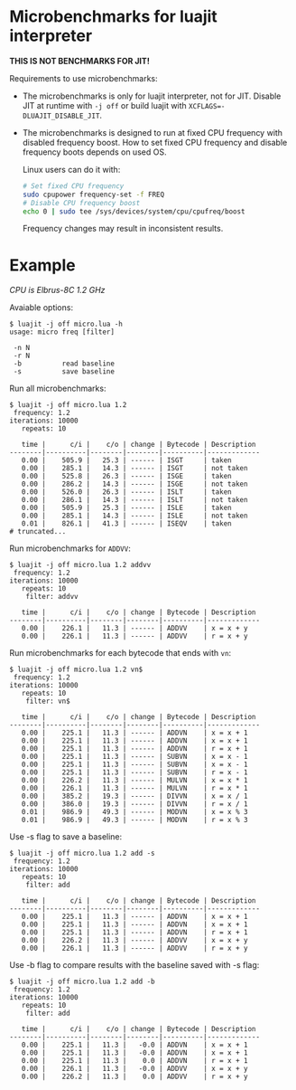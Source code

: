 # Microbenchmarks for luajit interpreter

**THIS IS NOT BENCHMARKS FOR JIT!**

Requirements to use microbenchmarks:

* The microbenchmarks is only for luajit interpreter, not for JIT.
  Disable JIT at runtime with `-j off` or build luajit with
  `XCFLAGS=-DLUAJIT_DISABLE_JIT`.

* The microbenchmarks is designed to run at fixed CPU frequency with disabled
  frequency boost. How to set fixed CPU frequency and disable frequency boots
  depends on used OS.

  Linux users can do it with:

  ```sh
  # Set fixed CPU frequency
  sudo cpupower frequency-set -f FREQ
  # Disable CPU frequency boost
  echo 0 | sudo tee /sys/devices/system/cpu/cpufreq/boost
  ```

  Frequency changes may result in inconsistent results.

# Example

*CPU is Elbrus-8C 1.2 GHz*

Avaiable options:

```
$ luajit -j off micro.lua -h
usage: micro freq [filter]

 -n N
 -r N
 -b          read baseline
 -s          save baseline
```

Run all microbenchmarks:

```
$ luajit -j off micro.lua 1.2 
 frequency: 1.2
iterations: 10000
   repeats: 10

   time |      c/i |    c/o | change | Bytecode | Description
--------|----------|--------|--------|----------|-------------
   0.00 |    505.9 |   25.3 | ------ | ISGT     | taken
   0.00 |    285.1 |   14.3 | ------ | ISGT     | not taken
   0.00 |    525.8 |   26.3 | ------ | ISGE     | taken
   0.00 |    286.2 |   14.3 | ------ | ISGE     | not taken
   0.00 |    526.0 |   26.3 | ------ | ISLT     | taken
   0.00 |    286.1 |   14.3 | ------ | ISLT     | not taken
   0.00 |    505.9 |   25.3 | ------ | ISLE     | taken
   0.00 |    285.1 |   14.3 | ------ | ISLE     | not taken
   0.01 |    826.1 |   41.3 | ------ | ISEQV    | taken
# truncated...
```

Run microbenchmarks for `ADDVV`:

```
$ luajit -j off micro.lua 1.2 addvv
 frequency: 1.2
iterations: 10000
   repeats: 10
    filter: addvv

   time |      c/i |    c/o | change | Bytecode | Description
--------|----------|--------|--------|----------|-------------
   0.00 |    226.1 |   11.3 | ------ | ADDVV    | x = x + y
   0.00 |    226.1 |   11.3 | ------ | ADDVV    | r = x + y
```

Run microbenchmarks for each bytecode that ends with `vn`:

```
$ luajit -j off micro.lua 1.2 vn$
 frequency: 1.2
iterations: 10000
   repeats: 10
    filter: vn$

   time |      c/i |    c/o | change | Bytecode | Description
--------|----------|--------|--------|----------|-------------
   0.00 |    225.1 |   11.3 | ------ | ADDVN    | x = x + 1
   0.00 |    225.1 |   11.3 | ------ | ADDVN    | x = x + 1
   0.00 |    225.1 |   11.3 | ------ | ADDVN    | r = x + 1
   0.00 |    225.1 |   11.3 | ------ | SUBVN    | x = x - 1
   0.00 |    225.1 |   11.3 | ------ | SUBVN    | x = x - 1
   0.00 |    225.1 |   11.3 | ------ | SUBVN    | r = x - 1
   0.00 |    226.2 |   11.3 | ------ | MULVN    | x = x * 1
   0.00 |    226.1 |   11.3 | ------ | MULVN    | r = x * 1
   0.00 |    385.2 |   19.3 | ------ | DIVVN    | x = x / 1
   0.00 |    386.0 |   19.3 | ------ | DIVVN    | r = x / 1
   0.01 |    986.9 |   49.3 | ------ | MODVN    | x = x % 3
   0.01 |    986.9 |   49.3 | ------ | MODVN    | r = x % 3
```

Use -s flag to save a baseline:

```
$ luajit -j off micro.lua 1.2 add -s
 frequency: 1.2
iterations: 10000
   repeats: 10
    filter: add

   time |      c/i |    c/o | change | Bytecode | Description
--------|----------|--------|--------|----------|-------------
   0.00 |    225.1 |   11.3 | ------ | ADDVN    | x = x + 1
   0.00 |    225.1 |   11.3 | ------ | ADDVN    | x = x + 1
   0.00 |    225.1 |   11.3 | ------ | ADDVN    | r = x + 1
   0.00 |    226.2 |   11.3 | ------ | ADDVV    | x = x + y
   0.00 |    226.1 |   11.3 | ------ | ADDVV    | r = x + y
```

Use -b flag to compare results with the baseline saved with -s flag:

```
$ luajit -j off micro.lua 1.2 add -b
 frequency: 1.2
iterations: 10000
   repeats: 10
    filter: add

   time |      c/i |    c/o | change | Bytecode | Description
--------|----------|--------|--------|----------|-------------
   0.00 |    225.1 |   11.3 |   -0.0 | ADDVN    | x = x + 1
   0.00 |    225.1 |   11.3 |   -0.0 | ADDVN    | x = x + 1
   0.00 |    225.1 |   11.3 |    0.0 | ADDVN    | r = x + 1
   0.00 |    226.1 |   11.3 |   -0.0 | ADDVV    | x = x + y
   0.00 |    226.2 |   11.3 |    0.0 | ADDVV    | r = x + y
```
